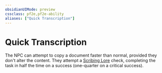 ```yaml
---
obsidianUIMode: preview
cssclass: pf2e,pf2e-ability
aliases: ["Quick Transcription"]
---
```

# Quick Transcription

The NPC can attempt to copy a document faster than normal, provided they don't alter the content. They attempt a [Scribing Lore](/compendium/skills.md#Lore) check, completing the task in half the time on a success (one-quarter on a critical success).